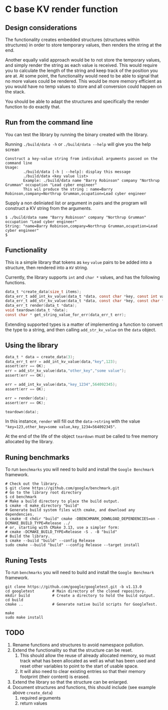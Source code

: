 # C base KV render function

## Design considerations

The functionality creates embedded structures (structures within structures) in order to store temporary values, then renders the string at the end. 

Another equally valid approach would be to not store the temporary values, and simply render the string as each value is received. This would require you to calculate the length of the string and keep track of the position you are at. At some point, the functionality would need to be able to signal that no more values could be rendered. This would be more memory efficient as you would have no temp values to store and all conversion could happen on the stack.

You should be able to adapt the structures and specifically the render function to do exactly that. 
 
## Run from the command line

You can test the library by running the binary created with the library. 

Running `./build/data -h` or `./build/data --help` will give you the help screan

```shell
Construct a key-value string from individual arguments passed on the command line
Usage:
        ./build/data [-h | --help]: display this message
        ./build/data <key value list>
        Example: ./build/data name "Barry Robinson" company "Northrup Grumman" occupation "Lead cyber engineer"
        This wil produce the string : name=Barry Robinson,company=Northrup Grumman,ocupation=Lead cyber engineer
```

Supply a non deliniated list or argument in pairs and the program will construct a KV string from the arguments.


```shell
$ ./build/data name "Barry Robinson" company "Northrup Grumman" occupation "Lead cyber engineer"
String: "name=Barry Robinson,company=Northrup Grumman,ocupation=Lead cyber engineer"
$
```
## Functionality 

This is a simple library that tokens as `key` `value` pairs to be added into a structure, then rendered into a `KV` string. 

Currently, the library supports `int` and `char *` values, and has the following functions.

```c
data_t *create_data(size_t items);
data_err_t add_int_kv_value(data_t *data, const char *key, const int value);
data_err_t add_str_kv_value(data_t *data, const char *key, const char *value);
data_err_t render(data_t *data);
void teardown(data_t *data);
const char * get_string_value_for_err(data_err_t err);
```

Extending supported types is a matter of implementing a function to convert the type to a string, and then calling `add_str_kv_value` on the `data` object.

## Using the library

```c
data_t * data = create_data(3);
data_err_t err = add_int_kv_value(data,"key",123);
assert(err == OK);
err = add_str_kv_value(data,"other_key","some value");
assert(err == OK);

err = add_int_kv_value(data,"key_1234",564092345);
assert(err == OK);

err = render(data);
assert(err == OK);

teardown(data);
```

In this instance, `render` will fill out the `data->string` with the value `"key=123,other_key=some value,key_1234=564092345"`. 


At the end of the life of the object `teardown` must be called to free memory allocated by the library.

## Runing benchmarks

To run `benchmarks` you will need to build and install the `Google Benchmark` framework. 

```shell
# Check out the library.
$ git clone https://github.com/google/benchmark.git
# Go to the library root directory
$ cd benchmark
# Make a build directory to place the build output.
$ cmake -E make_directory "build"
# Generate build system files with cmake, and download any dependencies.
$ cmake -E chdir "build" cmake -DBENCHMARK_DOWNLOAD_DEPENDENCIES=on -DCMAKE_BUILD_TYPE=Release ../
# or, starting with CMake 3.13, use a simpler form:
# cmake -DCMAKE_BUILD_TYPE=Release -S . -B "build"
# Build the library.
$ cmake --build "build" --config Release 
sudo cmake --build "build" --config Release --target install
```

## Runing Tests

To run `benchmarks` you will need to build and install the `Google Benchmark` framework.

```shell
git clone https://github.com/google/googletest.git -b v1.13.0
cd googletest        # Main directory of the cloned repository.
mkdir build          # Create a directory to hold the build output.
cd build
cmake ..             # Generate native build scripts for GoogleTest.

make
sudo make install
```
## TODO

1. Rename functions and structures to avoid namespace pollution.
2. Extend the functionality so that the structure can be reset.
   1. This should allow the reuse of already allocated memory, so 
   must track what has been allocated as well as what has been used
   and reset other variables to point to the start of usable space.
   2. It will also need to clear existing entries so that their memory 
   footprint (their content) is erased.
3. Extend the library so that the structure can be enlarged.
4. Document structures and functions, this should include (see example above `create_data`)
   1. required arguments
   2. return values
